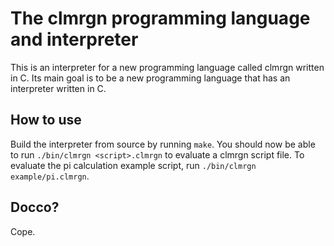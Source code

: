 # The clmrgn programming language and interpreter
This is an interpreter for a new programming language called clmrgn written in C. Its main goal is to be a new programming language that has an interpreter written in C.

## How to use
Build the interpreter from source by running `make`.
You should now be able to run `./bin/clmrgn <script>.clmrgn` to evaluate a clmrgn script file.
To evaluate the pi calculation example script, run `./bin/clmrgn example/pi.clmrgn`.

## Docco?
Cope.
